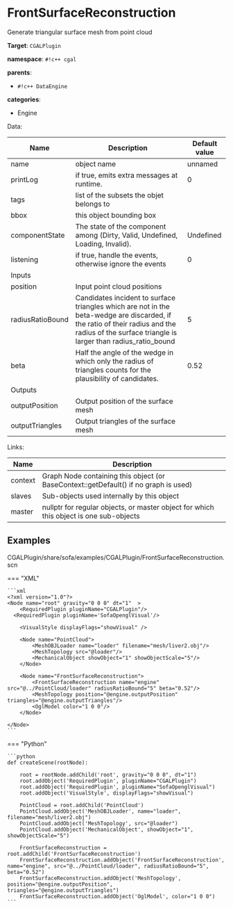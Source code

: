 # FrontSurfaceReconstruction

Generate triangular surface mesh from point cloud


__Target__: `CGALPlugin`

__namespace__: `#!c++ cgal`

__parents__: 

- `#!c++ DataEngine`

__categories__: 

- Engine

Data: 

<table>
<thead>
    <tr>
        <th>Name</th>
        <th>Description</th>
        <th>Default value</th>
    </tr>
</thead>
<tbody>
	<tr>
		<td>name</td>
		<td>
object name
</td>
		<td>unnamed</td>
	</tr>
	<tr>
		<td>printLog</td>
		<td>
if true, emits extra messages at runtime.
</td>
		<td>0</td>
	</tr>
	<tr>
		<td>tags</td>
		<td>
list of the subsets the objet belongs to
</td>
		<td></td>
	</tr>
	<tr>
		<td>bbox</td>
		<td>
this object bounding box
</td>
		<td></td>
	</tr>
	<tr>
		<td>componentState</td>
		<td>
The state of the component among (Dirty, Valid, Undefined, Loading, Invalid).
</td>
		<td>Undefined</td>
	</tr>
	<tr>
		<td>listening</td>
		<td>
if true, handle the events, otherwise ignore the events
</td>
		<td>0</td>
	</tr>
	<tr>
		<td colspan="3">Inputs</td>
	</tr>
	<tr>
		<td>position</td>
		<td>
Input point cloud positions
</td>
		<td></td>
	</tr>
	<tr>
		<td>radiusRatioBound</td>
		<td>
Candidates incident to surface triangles which are not in the beta-wedge are discarded, if the ratio of their radius and the radius of the surface triangle is larger than radius_ratio_bound
</td>
		<td>5</td>
	</tr>
	<tr>
		<td>beta</td>
		<td>
Half the angle of the wedge in which only the radius of triangles counts for the plausibility of candidates.
</td>
		<td>0.52</td>
	</tr>
	<tr>
		<td colspan="3">Outputs</td>
	</tr>
	<tr>
		<td>outputPosition</td>
		<td>
Output position of the surface mesh
</td>
		<td></td>
	</tr>
	<tr>
		<td>outputTriangles</td>
		<td>
Output triangles of the surface mesh
</td>
		<td></td>
	</tr>

</tbody>
</table>

Links: 

| Name | Description |
| ---- | ----------- |
|context|Graph Node containing this object (or BaseContext::getDefault() if no graph is used)|
|slaves|Sub-objects used internally by this object|
|master|nullptr for regular objects, or master object for which this object is one sub-objects|



## Examples

CGALPlugin/share/sofa/examples/CGALPlugin/FrontSurfaceReconstruction.scn

=== "XML"

    ```xml
    <?xml version="1.0"?>
    <Node name="root" gravity="0 0 0" dt="1"  >
    	<RequiredPlugin pluginName="CGALPlugin"/>
      <RequiredPlugin pluginName='SofaOpenglVisual'/>
    
    	<VisualStyle displayFlags="showVisual" />
    
    	<Node name="PointCloud">
    		<MeshOBJLoader name="loader" filename="mesh/liver2.obj"/>
    		<MeshTopology src="@loader"/>
    		<MechanicalObject showObject="1" showObjectScale="5"/>
    	</Node>
    
    	<Node name="FrontSurfaceReconstruction">
    		<FrontSurfaceReconstruction name="engine" src="@../PointCloud/loader" radiusRatioBound="5" beta="0.52"/>
    		<MeshTopology position="@engine.outputPosition" triangles="@engine.outputTriangles"/>
    		<OglModel color="1 0 0"/>
    	</Node>
    
    </Node>
    ```

=== "Python"

    ```python
    def createScene(rootNode):

        root = rootNode.addChild('root', gravity="0 0 0", dt="1")
        root.addObject('RequiredPlugin', pluginName="CGALPlugin")
        root.addObject('RequiredPlugin', pluginName="SofaOpenglVisual")
        root.addObject('VisualStyle', displayFlags="showVisual")

        PointCloud = root.addChild('PointCloud')
        PointCloud.addObject('MeshOBJLoader', name="loader", filename="mesh/liver2.obj")
        PointCloud.addObject('MeshTopology', src="@loader")
        PointCloud.addObject('MechanicalObject', showObject="1", showObjectScale="5")

        FrontSurfaceReconstruction = root.addChild('FrontSurfaceReconstruction')
        FrontSurfaceReconstruction.addObject('FrontSurfaceReconstruction', name="engine", src="@../PointCloud/loader", radiusRatioBound="5", beta="0.52")
        FrontSurfaceReconstruction.addObject('MeshTopology', position="@engine.outputPosition", triangles="@engine.outputTriangles")
        FrontSurfaceReconstruction.addObject('OglModel', color="1 0 0")
    ```

